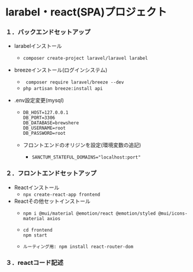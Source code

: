 # larabel・react(SPA)プロジェクト

### １．バックエンドセットアップ
- larabelインストール
  - ```composer create-project laravel/laravel larabel```
  
- breezeインストール(ログインシステム)
  - ``` composer require laravel/breeze --dev```
  - ``` php artisan breeze:install api ```
  
- .env設定変更(mysql)
  - ```DB_CONNECTION=mysql
    DB_HOST=127.0.0.1
    DB_PORT=3306
    DB_DATABASE=brewshere
    DB_USERNAME=root
    DB_PASSWORD=root
    ```

  - フロントエンドのオリジンを設定(環境変数の追記)
    - ``` SANCTUM_STATEFUL_DOMAINS="localhost:port" ```
### ２．フロントエンドセットアップ
- Reactインストール
  - ```npx create-react-app frontend ```
- Reactその他セットインストール
  - ```cd frontend
    npm i @mui/material @emotion/react @emotion/styled @mui/icons-material axios
  - ```
    cd frontend 
    npm start
  - ```
    ルーティング用: npm install react-router-dom
    ```

### ３．reactコード記述